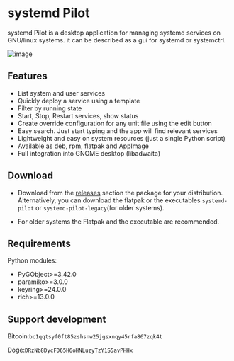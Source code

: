 # systemd Pilot

systemd Pilot is a desktop application for managing systemd services on GNU/linux systems. it can be described as a gui for systemd or systemctrl. 

![image](https://github.com/user-attachments/assets/85ee68be-aa3e-4291-8435-ef9ee7b8b72f)


## Features
- List system and user services
- Quickly deploy a service using a template
- Filter by running state
- Start, Stop, Restart services, show status
- Create override configuration for any unit file using the edit button
- Easy search. Just start typing and the app will find relevant services
- Lightweight and easy on system resources (just a single Python script)
- Available as deb, rpm, flatpak and AppImage
- Full integration into GNOME desktop (libadwaita)
  
## Download
- Download from the [releases](https://github.com/mfat/systemd-pilot/releases) section the package for your distribution. Alternatively, you can download the flatpak or the executables  `systemd-pilot` or `systemd-pilot-legacy`(for older systems).

- For older systems the Flatpak and the executable are recommended. 

## Requirements

Python modules:
- PyGObject>=3.42.0
- paramiko>=3.0.0
- keyring>=24.0.0
- rich>=13.0.0 


## Support development
Bitcoin:`bc1qqtsyf0ft85zshsnw25jgsxnqy45rfa867zqk4t`

Doge:`DRzNb8DycFD65H6oHNLuzyTzY1S5avPHHx`

  
